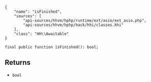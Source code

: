 ``` yamlmeta
{
    "name": "isFinished",
    "sources": [
        "api-sources/hhvm/hphp/runtime/ext/asio/ext_asio.php",
        "api-sources/hhvm/hphp/hack/hhi/classes.hhi"
    ],
    "class": "HH\\Awaitable"
}
```




``` Hack
final public function isFinished(): bool;
```




## Returns




+ ` bool `
<!-- HHAPIDOC -->
